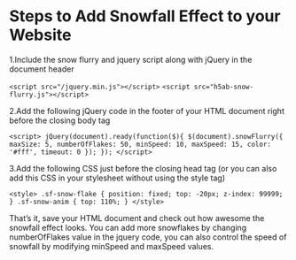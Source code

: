 # Steps to Add Snowfall Effect to your Website

1.Include the snow flurry and jquery script along with jQuery in the document header

`<script src="/jquery.min.js"></script>`
`<script src="h5ab-snow-flurry.js"></script>`

2.Add the following jQuery code in the footer of your HTML document right before the closing body tag

`<script>
jQuery(document).ready(function($){
$(document).snowFlurry({
maxSize: 5,
numberOfFlakes: 50,
minSpeed: 10,
maxSpeed: 15,
color: '#fff',
timeout: 0
});
});
</script>`

3.Add the following CSS just before the closing head tag (or you can also add this CSS in your stylesheet without using the style tag)

`<style>
.sf-snow-flake {
position: fixed;
top: -20px;
z-index: 99999;
}
.sf-snow-anim {
top: 110%;
}
</style>`

That’s it, save your HTML document and check out how awesome the snowfall effect looks. You can add more snowflakes by changing numberOfFlakes value in the jquery code, you can also control the speed of snowfall by modifying minSpeed and maxSpeed values.
